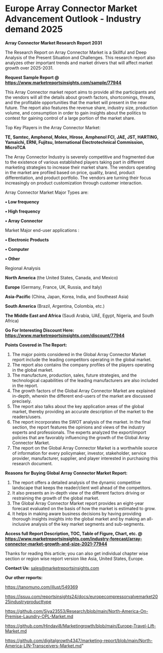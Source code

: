 # Europe Array Connector Market Advancement Outlook - Industry demand 2025

<strong>Array Connector Market Research Report 2031</strong>

The Research Report on Array Connector Market is a Skillful and Deep Analysis of the Present Situation and Challenges. This research report also analyzes other important trends and market drivers that will affect market growth over 2025-2031.

<strong>Request Sample Report @ <a href=https://www.marketreportsinsights.com/sample/77944>https://www.marketreportsinsights.com/sample/77944</a></strong>

This Array Connector market report aims to provide all the participants and the vendors will all the details about growth factors, shortcomings, threats, and the profitable opportunities that the market will present in the near future. The report also features the revenue share, industry size, production volume, and consumption in order to gain insights about the politics to contest for gaining control of a large portion of the market share.

Top Key Players in the Array Connector Market:

<strong>TE, Samtec, Amphenol, Molex, Hirose, Amphenol FCI, JAE, JST, HARTING, Yamaichi, ERNI, Fujitsu, International Electrotechnical Commission, MicroTCA</strong>

The Array Connector Industry is severely competitive and fragmented due to the existence of various established players taking part in different marketing strategies to increase their market share. The vendors operating in the market are profiled based on price, quality, brand, product differentiation, and product portfolio. The vendors are turning their focus increasingly on product customization through customer interaction.

Array Connector Market Major Types are:

<strong>• Low frequency

• High frequency

• Array Connector</strong>

Market Major end-user applications :

<strong>• Electronic Products

• Computer

• Other</strong>

Regional Analysis

</u><strong><b>North America</b></strong> (the United States, Canada, and Mexico)

<strong><b>Europe </b></strong>(Germany, France, UK, Russia, and Italy)

<strong><b>Asia-Pacific</b></strong> (China, Japan, Korea, India, and Southeast Asia)

<strong><b>South America</b></strong> (Brazil, Argentina, Colombia, etc.)

<strong><b>The Middle East and Africa</b></strong> (Saudi Arabia, UAE, Egypt, Nigeria, and South Africa)

<strong>Go For Interesting Discount Here: <a href=https://www.marketreportsinsights.com/discount/77944>https://www.marketreportsinsights.com/discount/77944</a></strong>

<strong>Points Covered in The Report:</strong>
<ol>
  <li>The major points considered in the Global Array Connector Market report include the leading competitors operating in the global market.</li>
  <li>The report also contains the company profiles of the players operating in the global market.</li>
  <li>The manufacture, production, sales, future strategies, and the technological capabilities of the leading manufacturers are also included in the report.</li>
  <li>The growth factors of the Global Array Connector Market are explained in-depth, wherein the different end-users of the market are discussed precisely.</li>
  <li>The report also talks about the key application areas of the global market, thereby providing an accurate description of the market to the readers/users.</li>
  <li>The report incorporates the SWOT analysis of the market. In the final section, the report features the opinions and views of the industry experts and professionals. The experts analyzed the export/import policies that are favorably influencing the growth of the Global Array Connector Market.</li>
  <li>The report on the Global Array Connector Market is a worthwhile source of information for every policymaker, investor, stakeholder, service provider, manufacturer, supplier, and player interested in purchasing this research document.</li>
</ol>
<strong>Reasons for Buying Global Array Connector Market Report:</strong>

<ol>
  <li>The report offers a detailed analysis of the dynamic competitive landscape that keeps the reader/client well ahead of the competitors.</li>
  <li>It also presents an in-depth view of the different factors driving or restraining the growth of the global market.</li>
  <li>The Global Array Connector Market report provides an eight-year forecast evaluated on the basis of how the market is estimated to grow.</li>
  <li>It helps in making aware business decisions by having providing thorough insights insights into the global market and by making an all-inclusive analysis of the key market segments and sub-segments.</li>
</ol>
<strong>Access full Report Description, TOC, Table of Figure, Chart, etc. @ <a href=https://www.marketreportsinsights.com/industry-forecast/array-connector-market-growth-and-size-2021-77944>https://www.marketreportsinsights.com/industry-forecast/array-connector-market-growth-and-size-2021-77944</a></strong>


Thanks for reading this article; you can also get individual chapter wise section or region wise report version like Asia, United States, Europe.

<strong>Contact Us:</strong>
sales@marketreportsinsights.com

<strong>Our other reports:</strong>

<a href=https://tanomuno.com/illust/549369>https://tanomuno.com/illust/549369</a>

<a href=https://issuu.com/reportsinsights24/docs/europecompressorvalvemarket2025industryproducttype>https://issuu.com/reportsinsights24/docs/europecompressorvalvemarket2025industryproducttype</a>

<a href=https://github.com/Siya23553/Research/blob/main/North-America-On-Premise-Laundry-OPL-Market.md>https://github.com/Siya23553/Research/blob/main/North-America-On-Premise-Laundry-OPL-Market.md</a>

<a href=https://github.com/Hindavi8/Marketingrowth/blob/main/Europe-Travel-Lift-Market.md>https://github.com/Hindavi8/Marketingrowth/blob/main/Europe-Travel-Lift-Market.md</a>

<a href=https://github.com/digitalgrowth4347/marketing-report/blob/main/North-America-LIN-Transceivers-Market.md>https://github.com/digitalgrowth4347/marketing-report/blob/main/North-America-LIN-Transceivers-Market.md</a>"
